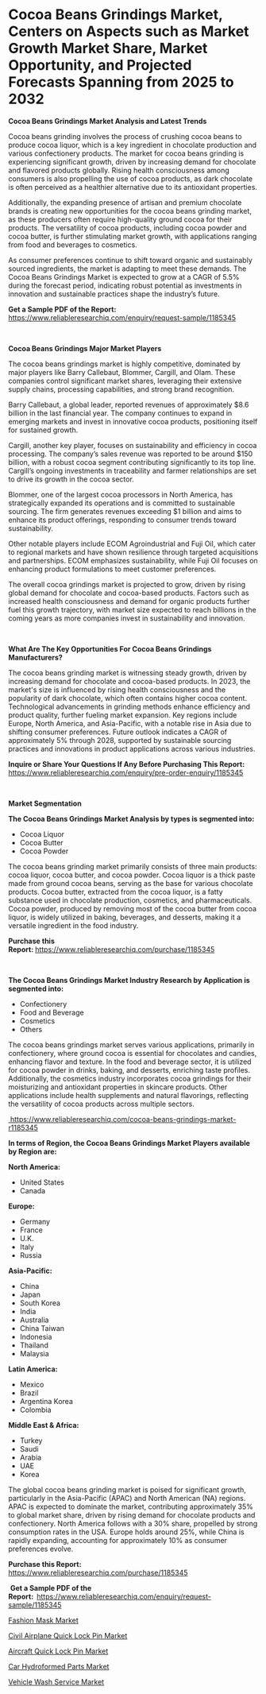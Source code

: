 <p><h1>Cocoa Beans Grindings Market, Centers on Aspects such as Market Growth Market Share, Market Opportunity, and Projected Forecasts Spanning from 2025 to 2032</h1></p><p><strong>Cocoa Beans Grindings Market Analysis and Latest Trends</strong></p>
<p><p>Cocoa beans grinding involves the process of crushing cocoa beans to produce cocoa liquor, which is a key ingredient in chocolate production and various confectionery products. The market for cocoa beans grinding is experiencing significant growth, driven by increasing demand for chocolate and flavored products globally. Rising health consciousness among consumers is also propelling the use of cocoa products, as dark chocolate is often perceived as a healthier alternative due to its antioxidant properties.</p><p>Additionally, the expanding presence of artisan and premium chocolate brands is creating new opportunities for the cocoa beans grinding market, as these producers often require high-quality ground cocoa for their products. The versatility of cocoa products, including cocoa powder and cocoa butter, is further stimulating market growth, with applications ranging from food and beverages to cosmetics.</p><p>As consumer preferences continue to shift toward organic and sustainably sourced ingredients, the market is adapting to meet these demands. The Cocoa Beans Grindings Market is expected to grow at a CAGR of 5.5% during the forecast period, indicating robust potential as investments in innovation and sustainable practices shape the industry’s future.</p></p>
<p><strong>Get a Sample PDF of the Report:&nbsp;</strong> <a href="https://www.reliableresearchiq.com/enquiry/request-sample/1185345?utm_campaign=99&utm_medium=2&utm_source=Github&utm_content=ia&utm_term=28032025&utm_id=cocoa-beans-grindings">https://www.reliableresearchiq.com/enquiry/request-sample/1185345</a></p>
<p>&nbsp;</p>
<p><strong>Cocoa Beans Grindings Major Market Players</strong></p>
<p><p>The cocoa beans grindings market is highly competitive, dominated by major players like Barry Callebaut, Blommer, Cargill, and Olam. These companies control significant market shares, leveraging their extensive supply chains, processing capabilities, and strong brand recognition.</p><p>Barry Callebaut, a global leader, reported revenues of approximately $8.6 billion in the last financial year. The company continues to expand in emerging markets and invest in innovative cocoa products, positioning itself for sustained growth. </p><p>Cargill, another key player, focuses on sustainability and efficiency in cocoa processing. The company’s sales revenue was reported to be around $150 billion, with a robust cocoa segment contributing significantly to its top line. Cargill’s ongoing investments in traceability and farmer relationships are set to drive its growth in the cocoa sector.</p><p>Blommer, one of the largest cocoa processors in North America, has strategically expanded its operations and is committed to sustainable sourcing. The firm generates revenues exceeding $1 billion and aims to enhance its product offerings, responding to consumer trends toward sustainability.</p><p>Other notable players include ECOM Agroindustrial and Fuji Oil, which cater to regional markets and have shown resilience through targeted acquisitions and partnerships. ECOM emphasizes sustainability, while Fuji Oil focuses on enhancing product formulations to meet customer preferences.</p><p>The overall cocoa grindings market is projected to grow, driven by rising global demand for chocolate and cocoa-based products. Factors such as increased health consciousness and demand for organic products further fuel this growth trajectory, with market size expected to reach billions in the coming years as more companies invest in sustainability and innovation.</p></p>
<p>&nbsp;</p>
<p><strong>What Are The Key Opportunities For Cocoa Beans Grindings Manufacturers?</strong></p>
<p><p>The cocoa beans grinding market is witnessing steady growth, driven by increasing demand for chocolate and cocoa-based products. In 2023, the market's size is influenced by rising health consciousness and the popularity of dark chocolate, which often contains higher cocoa content. Technological advancements in grinding methods enhance efficiency and product quality, further fueling market expansion. Key regions include Europe, North America, and Asia-Pacific, with a notable rise in Asia due to shifting consumer preferences. Future outlook indicates a CAGR of approximately 5% through 2028, supported by sustainable sourcing practices and innovations in product applications across various industries.</p></p>
<p><strong>Inquire or Share Your Questions If Any Before Purchasing This Report:</strong> <a href="https://www.reliableresearchiq.com/enquiry/pre-order-enquiry/1185345?utm_campaign=99&utm_medium=2&utm_source=Github&utm_content=ia&utm_term=28032025&utm_id=cocoa-beans-grindings">https://www.reliableresearchiq.com/enquiry/pre-order-enquiry/1185345</a></p>
<p>&nbsp;</p>
<p><strong>Market Segmentation</strong></p>
<p><strong>The Cocoa Beans Grindings Market Analysis by types is segmented into:</strong></p>
<p><ul><li>Cocoa Liquor</li><li>Cocoa Butter</li><li>Cocoa Powder</li></ul></p>
<p><p>The cocoa beans grinding market primarily consists of three main products: cocoa liquor, cocoa butter, and cocoa powder. Cocoa liquor is a thick paste made from ground cocoa beans, serving as the base for various chocolate products. Cocoa butter, extracted from the cocoa liquor, is a fatty substance used in chocolate production, cosmetics, and pharmaceuticals. Cocoa powder, produced by removing most of the cocoa butter from cocoa liquor, is widely utilized in baking, beverages, and desserts, making it a versatile ingredient in the food industry.</p></p>
<p><strong>Purchase this Report:&nbsp;</strong><a href="https://www.reliableresearchiq.com/purchase/1185345?utm_campaign=99&utm_medium=2&utm_source=Github&utm_content=ia&utm_term=28032025&utm_id=cocoa-beans-grindings">https://www.reliableresearchiq.com/purchase/1185345</a></p>
<p>&nbsp;</p>
<p><strong>The Cocoa Beans Grindings Market Industry Research by Application is segmented into:</strong></p>
<p><ul><li>Confectionery</li><li>Food and Beverage</li><li>Cosmetics</li><li>Others</li></ul></p>
<p><p>The cocoa beans grindings market serves various applications, primarily in confectionery, where ground cocoa is essential for chocolates and candies, enhancing flavor and texture. In the food and beverage sector, it is utilized for cocoa powder in drinks, baking, and desserts, enriching taste profiles. Additionally, the cosmetics industry incorporates cocoa grindings for their moisturizing and antioxidant properties in skincare products. Other applications include health supplements and natural flavorings, reflecting the versatility of cocoa products across multiple sectors.</p></p>
<p><a href="https://www.reliableresearchiq.com/cocoa-beans-grindings-market-r1185345?utm_campaign=99&utm_medium=2&utm_source=Github&utm_content=ia&utm_term=28032025&utm_id=cocoa-beans-grindings">&nbsp;https://www.reliableresearchiq.com/cocoa-beans-grindings-market-r1185345</a></p>
<p><strong>In terms of Region, the Cocoa Beans Grindings Market Players available by Region are:</strong></p>
<p>
    <p> <strong> North America: </strong>
        <ul>
            <li>United States</li>
            <li>Canada</li>
        </ul>
        </p> 
    <p> <strong> Europe: </strong>
        <ul>
            <li>Germany</li>
            <li>France</li>
            <li>U.K.</li>
            <li>Italy</li>
            <li>Russia</li>
        </ul>
        </p> 
    <p> <strong> Asia-Pacific: </strong>
        <ul>
            <li>China</li>
            <li>Japan</li>
            <li>South Korea</li>
            <li>India</li>
            <li>Australia</li>
            <li>China Taiwan</li>
            <li>Indonesia</li>
            <li>Thailand</li>
            <li>Malaysia</li>
        </ul>
        </p> 
    <p> <strong> Latin America: </strong>
        <ul>
            <li>Mexico</li>
            <li>Brazil</li>
            <li>Argentina Korea</li>
            <li>Colombia</li>
        </ul>
        </p> 
    <p> <strong> Middle East & Africa: </strong>
        <ul>
            <li>Turkey</li>
            <li>Saudi</li>
            <li>Arabia</li>
            <li>UAE</li>
            <li>Korea</li>
        </ul>
    </p>
    </p>
<p><p>The global cocoa beans grinding market is poised for significant growth, particularly in the Asia-Pacific (APAC) and North American (NA) regions. APAC is expected to dominate the market, contributing approximately 35% to global market share, driven by rising demand for chocolate products and confectionery. North America follows with a 30% share, propelled by strong consumption rates in the USA. Europe holds around 25%, while China is rapidly expanding, accounting for approximately 10% as consumer preferences evolve.</p></p>
<p><strong>Purchase this Report: </strong><a href="https://www.reliableresearchiq.com/purchase/1185345?utm_campaign=99&utm_medium=2&utm_source=Github&utm_content=ia&utm_term=28032025&utm_id=cocoa-beans-grindings">https://www.reliableresearchiq.com/purchase/1185345</a></p>
<p>&nbsp;<strong>Get a Sample PDF of the Report:&nbsp;&nbsp;</strong><a href="https://www.reliableresearchiq.com/enquiry/request-sample/1185345?utm_campaign=99&utm_medium=2&utm_source=Github&utm_content=ia&utm_term=28032025&utm_id=cocoa-beans-grindings">https://www.reliableresearchiq.com/enquiry/request-sample/1185345</a></p>
<p><strong></strong></p>
<p><p><a href="https://github.com/onutsheinz/Market-Research-Report-List-1/blob/main/fashion-mask-market.md?utm_campaign=99&utm_medium=2&utm_source=Github&utm_content=ia&utm_term=28032025&utm_id=cocoa-beans-grindings">Fashion Mask Market</a></p><p><a href="https://github.com/saqafidrahea/Market-Research-Report-List-1/blob/main/civil-airplane-quick-lock-pin-market.md?utm_campaign=99&utm_medium=2&utm_source=Github&utm_content=ia&utm_term=28032025&utm_id=cocoa-beans-grindings">Civil Airplane Quick Lock Pin Market</a></p><p><a href="https://github.com/atawanyeze/Market-Research-Report-List-1/blob/main/aircraft-quick-lock-pin-market.md?utm_campaign=99&utm_medium=2&utm_source=Github&utm_content=ia&utm_term=28032025&utm_id=cocoa-beans-grindings">Aircraft Quick Lock Pin Market</a></p><p><a href="https://github.com/eimutelufta/Market-Research-Report-List-1/blob/main/car-hydroformed-parts-market.md?utm_campaign=99&utm_medium=2&utm_source=Github&utm_content=ia&utm_term=28032025&utm_id=cocoa-beans-grindings">Car Hydroformed Parts Market</a></p><p><a href="https://github.com/afghatakito29/Market-Research-Report-List-1/blob/main/vehicle-wash-service-market.md?utm_campaign=99&utm_medium=2&utm_source=Github&utm_content=ia&utm_term=28032025&utm_id=cocoa-beans-grindings">Vehicle Wash Service Market</a></p></p>